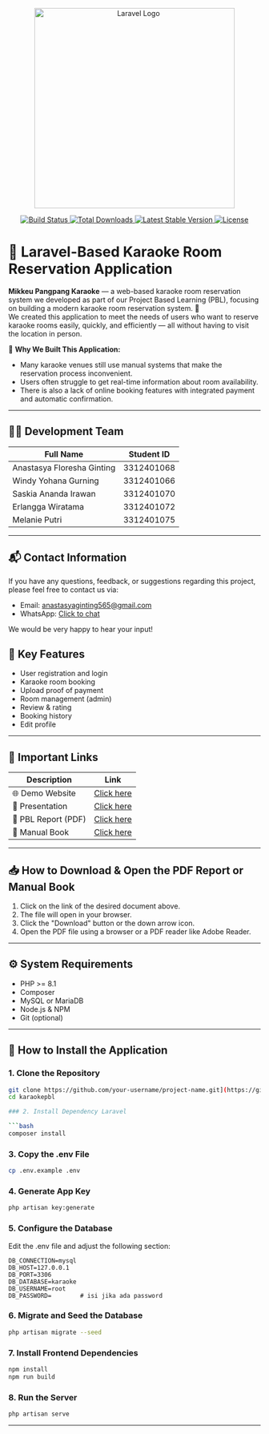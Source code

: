 <p align="center">
  <a href="https://laravel.com" target="_blank">
    <img src="https://raw.githubusercontent.com/laravel/art/master/logo-lockup/5%20SVG/2%20CMYK/1%20Full%20Color/laravel-logolockup-cmyk-red.svg" width="400" alt="Laravel Logo">
  </a>
</p>

<p align="center">
  <a href="https://github.com/laravel/framework/actions">
    <img src="https://github.com/laravel/framework/workflows/tests/badge.svg" alt="Build Status">
  </a>
  <a href="https://packagist.org/packages/laravel/framework">
    <img src="https://img.shields.io/packagist/dt/laravel/framework" alt="Total Downloads">
  </a>
  <a href="https://packagist.org/packages/laravel/framework">
    <img src="https://img.shields.io/packagist/v/laravel/framework" alt="Latest Stable Version">
  </a>
  <a href="https://packagist.org/packages/laravel/framework">
    <img src="https://img.shields.io/packagist/l/laravel/framework" alt="License">
  </a>
</p>

# 🎤 Laravel-Based Karaoke Room Reservation Application

**Mikkeu Pangpang Karaoke** — a web-based karaoke room reservation system we developed as part of our Project Based Learning (PBL), focusing on building a modern karaoke room reservation system. 🎯  
We created this application to meet the needs of users who want to reserve karaoke rooms easily, quickly, and efficiently — all without having to visit the location in person.

🧠 **Why We Built This Application:**

- Many karaoke venues still use manual systems that make the reservation process inconvenient.  
- Users often struggle to get real-time information about room availability.  
- There is also a lack of online booking features with integrated payment and automatic confirmation.

---


## 👨‍💻 Development Team

| Full Name                     | Student ID   |
|------------------------------|--------------|
| Anastasya Floresha Ginting   | 3312401068   |
| Windy Yohana Gurning         | 3312401066   |
| Saskia Ananda Irawan         | 3312401070  |
| Erlangga Wiratama            | 3312401072   |
| Melanie Putri                | 3312401075   |

---


## 📬 Contact Information

If you have any questions, feedback, or suggestions regarding this project, please feel free to contact us via:

- Email: anastasyaginting565@gmail.com  
- WhatsApp: [Click to chat](https://wa.me/6282213806284)

We would be very happy to hear your input!


## 📌 Key Features

- User registration and login
- Karaoke room booking
- Upload proof of payment
- Room management (admin)
- Review & rating
- Booking history
- Edit profile

---


## 🔗 Important Links

| Description           | Link                                                                 |
|-----------------------|----------------------------------------------------------------------|
| 🌐 Demo Website        | [Click here](https://youtu.be/m-Rd70ICE_c?si=0jt0NqTOOLRwxxxR)       |
| 🎥 Presentation        | [Click here](https://youtu.be/XTfC4ndbkgY?si=FVmWdbl8RJToNRnk)       |
| 📄 PBL Report (PDF)    | [Click here](https://drive.google.com/file/d/14YXxGrRUxEYF5XWeL_BBslCc97IGYvCM/view?usp=sharing) |
| 📘 Manual Book         | [Click here](https://drive.google.com/file/d/17wW91VCAJRKyoaQ9b7oD7trhvLk7ie7S/view?usp=sharing) |

---


## 📥 How to Download & Open the PDF Report or Manual Book

1. Click on the link of the desired document above.
2. The file will open in your browser.
3. Click the "Download" button or the down arrow icon.
4. Open the PDF file using a browser or a PDF reader like Adobe Reader.

---


## ⚙️ System Requirements

- PHP >= 8.1
- Composer
- MySQL or MariaDB
- Node.js & NPM
- Git (optional)

---


## 🚀 How to Install the Application

### 1. Clone the Repository

```bash
git clone https://github.com/your-username/project-name.git](https://github.com/anastasyafdg/karaokepbl.git
cd karaokepbl

### 2. Install Dependency Laravel

```bash
composer install
```

### 3.  Copy the .env File

```bash
cp .env.example .env
```

### 4. Generate App Key

```bash
php artisan key:generate
```

### 5. Configure the Database
Edit the .env file and adjust the following section:

```env
DB_CONNECTION=mysql
DB_HOST=127.0.0.1
DB_PORT=3306
DB_DATABASE=karaoke
DB_USERNAME=root
DB_PASSWORD=        # isi jika ada password
```

### 6. Migrate and Seed the Database

```bash
php artisan migrate --seed
```

### 7. Install Frontend Dependencies

```bash
npm install
npm run build
```

### 8. Run the Server

```bash
php artisan serve
```

---
